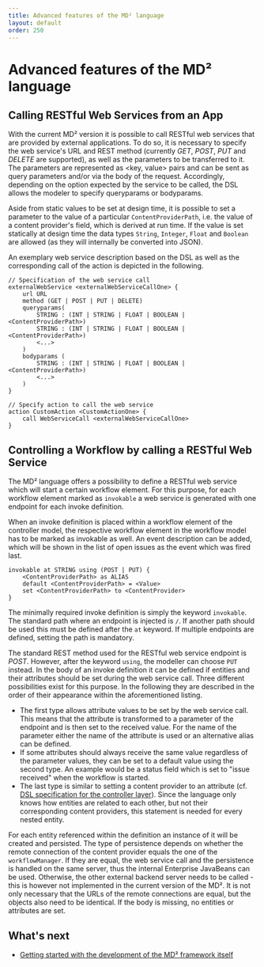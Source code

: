 ```yaml
---
title: Advanced features of the MD² language
layout: default
order: 250
---
```


# Advanced features of the MD² language

## Calling RESTful Web Services from an App
With the current MD² version it is possible to call RESTful web services that are provided by external applications.
To do so, it is necessary to specify the web service's URL and REST method (currently *GET*, *POST*, *PUT* and *DELETE* are supported), as well as the parameters to be transferred to it.
The parameters are represented as <key, value> pairs and can be sent as query parameters and/or via the body of the request.
Accordingly, depending on the option expected by the service to be called, the DSL allows the modeler to specify queryparams or bodyparams.

Aside from static values to be set at design time, it is possible to set a parameter to the value of a particular `ContentProviderPath`, i.e. the value of a content provider's field, which is derived at run time.
If the value is set statically at design time the data types `String`, `Integer`, `Float` and `Boolean` are allowed (as they will internally be converted into JSON).

An exemplary web service description based on the DSL as well as the corresponding call of the action is depicted in the following.

```MD2
// Specification of the web service call
externalWebService <externalWebServiceCallOne> {
	url URL
	method (GET | POST | PUT | DELETE)
	queryparams(
		STRING : (INT | STRING | FLOAT | BOOLEAN | <ContentProviderPath>)
		STRING : (INT | STRING | FLOAT | BOOLEAN | <ContentProviderPath>)
		<...>
	)
	bodyparams (
		STRING : (INT | STRING | FLOAT | BOOLEAN | <ContentProviderPath>)
		<...>
	)
}

// Specify action to call the web service
action CustomAction <CustomActionOne> {
	call WebServiceCall <externalWebServiceCallOne>
}
```

## Controlling a Workflow by calling a RESTful Web Service
The MD² language offers a possibility to define a RESTful web service  which will start a certain workflow element.
For this purpose, for each workflow element marked as `invokable` a web service is generated with one endpoint for each invoke definition.

When an invoke definition is placed within a workflow element of the controller model, the respective workflow element in the workflow model has to be marked as invokable as well.
An event description can be added, which will be shown in the list of open issues as the event which was fired last.

```MD2
invokable at STRING using (POST | PUT) {
	<ContentProviderPath> as ALIAS
	default <ContentProviderPath> = <Value>
	set <ContentProviderPath> to <ContentProvider>
}
```

The minimally required invoke definition is simply the keyword `invokable`.
The standard path where an endpoint is injected is `/`.
If another path should be used this must be defined after the `at` keyword.
If multiple endpoints are defined, setting the path is mandatory.

The standard REST method used for the RESTful web service endpoint is *POST*.
However, after the keyword `using`, the modeller can choose `PUT` instead.
In the body of an invoke definition it can be defined if entities and their attributes should be set during the web service call.
Three different possibilities exist for this purpose.
In the following they are described in the order of their appearance within the aforementioned listing.

* The first type allows attribute values to be set by the web service call.
This means that the attribute is transformed to a parameter of the endpoint and is then set to the received value.
For the name of the parameter either the name of the attribute is used or an alternative alias can be defined.
* If some attributes should always receive the same value regardless of the parameter values, they can be set to a default value using the second type.
An example would be a status field which is set to "issue received" when the workflow is started.
* The last type is similar to setting a content provider to an attribute (cf. [DSL specification for the controller layer](530_single-apps.html)).
Since the language only knows how entities are related to each other, but not their corresponding content providers, this statement is needed for every nested entity.

For each entity referenced within the definition an instance of it will be created and persisted.
The type of persistence depends on whether the remote connection of the content provider equals the one of the `workflowManager`.
If they are equal, the web service call and the persistence is handled on the same server, thus the internal Enterprise JavaBeans can be used.
Otherwise, the other external backend server needs to be called - this is however not implemented in the current version of the MD².
It is not only necessary that the URLs of the remote connections are equal, but the objects also need to be identical.
If the body is missing, no entities or attributes are set.

## What's next
* [Getting started with the development of the MD² framework itself](010_introduction-dev.html)

